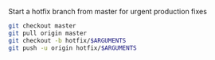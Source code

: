 Start a hotfix branch from master for urgent production fixes

```bash
git checkout master
git pull origin master
git checkout -b hotfix/$ARGUMENTS
git push -u origin hotfix/$ARGUMENTS
```